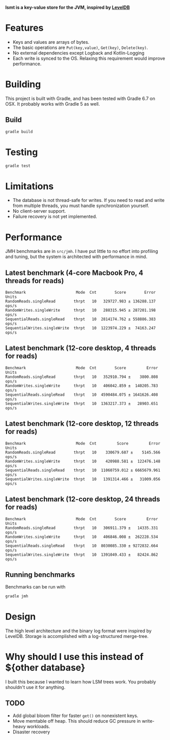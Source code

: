 **lsmt is a key-value store for the JVM, inspired by [LevelDB](https://github.com/google/leveldb)**

# Features
* Keys and values are arrays of bytes.
* The basic operations are `Put(key,value)`, `Get(key)`, `Delete(key)`.
* No external dependencies except Logback and Kotlin-Logging
* Each write is synced to the OS. Relaxing this requirement would improve performance.

# Building
This project is built with Gradle, and has been tested with Gradle 6.7 on OSX. It probably works with Gradle 5 as well.
## Build
```bash
gradle build
```

# Testing
```bash
gradle test
```

# Limitations
* The database is not thread-safe for writes. If you need to read and write from multiple threads, you must handle synchronization yourself.
* No client-server support.
* Failure recovery is not yet implemented.

# Performance
JMH benchmarks are in `src/jmh`. I have put little to no effort into profiling and tuning, but the system is architected with performance in mind.

## Latest benchmark (4-core Macbook Pro, 4 threads for reads)
```text
Benchmark                      Mode  Cnt        Score        Error  Units
RandomReads.singleRead        thrpt   10   329727.983 ± 136288.137  ops/s
RandomWrites.singleWrite      thrpt   10   288315.945 ± 287201.198  ops/s
SequentialReads.singleRead    thrpt   10  2814174.762 ± 558886.383  ops/s
SequentialWrites.singleWrite  thrpt   10  1223974.229 ±  74163.247  ops/s
```

## Latest benchmark (12-core desktop, 4 threads for reads)
```text
Benchmark                      Mode  Cnt        Score         Error  Units
RandomReads.singleRead        thrpt   10   352910.794 ±    3800.808  ops/s
RandomWrites.singleWrite      thrpt   10   406042.859 ±  140205.783  ops/s
SequentialReads.singleRead    thrpt   10  4590484.075 ± 1641626.408  ops/s
SequentialWrites.singleWrite  thrpt   10  1363217.373 ±   28903.651  ops/s
```

## Latest benchmark (12-core desktop, 12 threads for reads)
```text
Benchmark                      Mode  Cnt         Score         Error  Units
RandomReads.singleRead        thrpt   10    330679.687 ±    5145.566  ops/s
RandomWrites.singleWrite      thrpt   10    420988.581 ±  122476.148  ops/s
SequentialReads.singleRead    thrpt   10  11060759.012 ± 6665679.961  ops/s
SequentialWrites.singleWrite  thrpt   10   1391314.466 ±   31009.056  ops/s
```

## Latest benchmark (12-core desktop, 24 threads for reads)
```text
Benchmark                      Mode  Cnt        Score         Error  Units
RandomReads.singleRead        thrpt   10   306911.379 ±   14335.331  ops/s
RandomWrites.singleWrite      thrpt   10   406846.008 ±  262228.534  ops/s
SequentialReads.singleRead    thrpt   10  8030085.330 ± 9272832.664  ops/s
SequentialWrites.singleWrite  thrpt   10  1391049.433 ±   82424.862  ops/s
```

## Running benchmarks
Benchmarks can be run with
```bash
gradle jmh
```

# Design
The high level architecture and the binary log format were inspired by LevelDB. Storage is accomplished with a log-structured merge-tree.

# Why should I use this instead of ${other database}
I built this because I wanted to learn how LSM trees work. You probably shouldn't use it for anything.

## TODO
- Add global bloom filter for faster `get()` on nonexistent keys.
- Move memtable off heap. This should reduce GC pressure in write-heavy workloads.
- Disaster recovery
